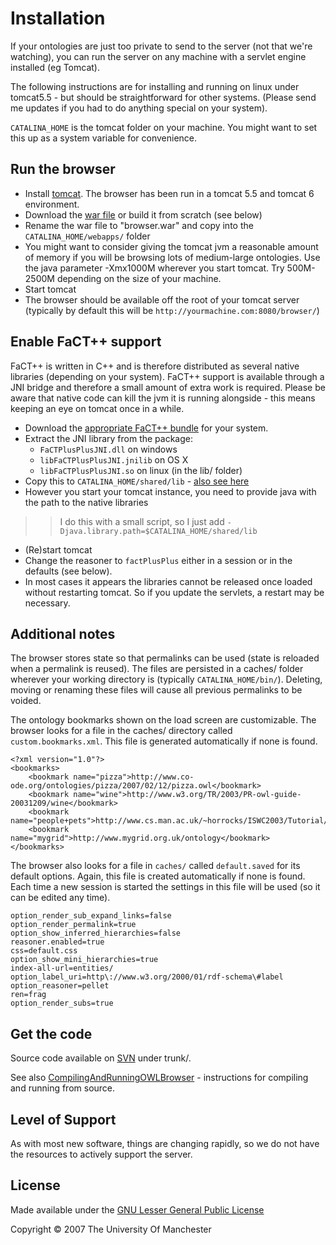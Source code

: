 # Installation #

If your ontologies are just too private to send to the server (not that we're watching), you can run the server on any machine with a servlet engine installed (eg Tomcat).

The following instructions are for installing and running on linux under tomcat5.5 - but should be straightforward for other systems. (Please send me updates if you had to do anything special on your system).

`CATALINA_HOME` is the tomcat folder on your machine. You might want to set this up as a system variable for convenience.

## Run the browser ##

  * Install <a href='http://tomcat.apache.org/'>tomcat</a>. The browser has been run in a tomcat 5.5 and tomcat 6 environment.
  * Download the <a href='http://code.google.com/p/ontology-browser/downloads/list'>war file</a> or build it from scratch (see below)
  * Rename the war file to "browser.war" and copy into the `CATALINA_HOME/webapps/` folder
  * You might want to consider giving the tomcat jvm a reasonable amount of memory if you will be browsing lots of medium-large ontologies. Use the java parameter -Xmx1000M wherever you start tomcat. Try 500M-2500M depending on the size of your machine.
  * Start tomcat
  * The browser should be available off the root of your tomcat server (typically by default this will be `http://yourmachine.com:8080/browser/`)

## Enable FaCT++ support ##

FaCT++ is written in C++ and is therefore distributed as several native libraries (depending on your system). FaCT++ support is available through a JNI bridge and therefore a small amount of extra work is required.
Please be aware that native code can kill the jvm it is running alongside - this means keeping an eye on tomcat once in a while.

  * Download the <a href='http://code.google.com/p/factplusplus/downloads/list'>appropriate FaCT++ bundle</a> for your system.
  * Extract the JNI library from the package:
    * `FaCTPlusPlusJNI.dll` on windows
    * `libFaCTPlusPlusJNI.jnilib` on OS X
    * `libFaCTPlusPlusJNI.so` on linux (in the lib/ folder)
  * Copy this to `CATALINA_HOME/shared/lib` - <a href='http://wiki.apache.org/tomcat/HowTo#head-a4b7185ee95d0cf14a48f92c08d1eb66b561139d'>also see here</a>
  * However you start your tomcat instance, you need to provide java with the path to the native libraries
> > I do this with a small script, so I just add `-Djava.library.path=$CATALINA_HOME/shared/lib`
  * (Re)start tomcat
  * Change the reasoner to `factPlusPlus` either in a session or in the defaults (see below).
  * In most cases it appears the libraries cannot be released once loaded without restarting tomcat. So if you update the servlets, a restart may be necessary.

## Additional notes ##

The browser stores state so that permalinks can be used (state is reloaded when a permalink is reused). The files are persisted in a caches/ folder wherever your working directory is (typically `CATALINA_HOME/bin/`). Deleting, moving or renaming these files will cause all previous permalinks to be voided.

The ontology bookmarks shown on the load screen are customizable. The browser looks for a file in the caches/ directory called `custom.bookmarks.xml`. This file is generated automatically if none is found.

```
<?xml version="1.0"?>
<bookmarks>
    <bookmark name="pizza">http://www.co-ode.org/ontologies/pizza/2007/02/12/pizza.owl</bookmark>
    <bookmark name="wine">http://www.w3.org/TR/2003/PR-owl-guide-20031209/wine</bookmark>
    <bookmark name="people+pets">http://www.cs.man.ac.uk/~horrocks/ISWC2003/Tutorial/people+pets.owl.rdf</bookmark>
    <bookmark name="mygrid">http://www.mygrid.org.uk/ontology</bookmark>
</bookmarks>
```

The browser also looks for a file in `caches/` called `default.saved` for its default options. Again, this file is created automatically if none is found. Each time a new session is started the settings in this file will be used (so it can be edited any time).

```
option_render_sub_expand_links=false
option_render_permalink=true
option_show_inferred_hierarchies=false
reasoner.enabled=true
css=default.css
option_show_mini_hierarchies=true
index-all-url=entities/
option_label_uri=http\://www.w3.org/2000/01/rdf-schema\#label
option_reasoner=pellet
ren=frag
option_render_subs=true
```

## Get the code ##

Source code available on <a href='http://code.google.com/p/ontology-browser/source/checkout'>SVN</a> under trunk/.

See also [CompilingAndRunningOWLBrowser](CompilingAndRunningOWLBrowser.md) - instructions for compiling and running from source.

## Level of Support ##

As with most new software, things are changing rapidly, so we do not have the resources to actively support the server.

## License ##

Made available under the <a href='http://www.gnu.org/licenses/lgpl.html'>GNU Lesser General Public License</a>

Copyright © 2007 The University Of Manchester
